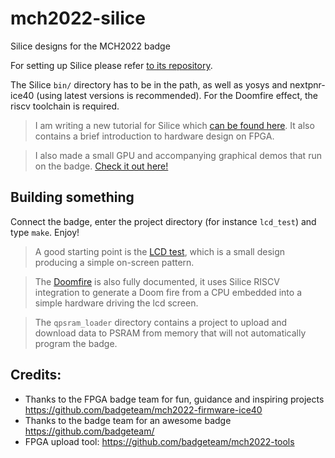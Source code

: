 # mch2022-silice
Silice designs for the MCH2022 badge

For setting up Silice please refer [to its repository](https://github.com/sylefeb/Silice).

The Silice `bin/` directory has to be in the path, as well as yosys and nextpnr-ice40 (using latest versions is recommended). For the Doomfire effect, the riscv toolchain
is required.

> I am writing a new tutorial for Silice which [can be found here](https://github.com/sylefeb/Silice/tree/master/learn-silice). It also contains a brief introduction to hardware design on FPGA.

> I also made a small GPU and accompanying graphical demos that run on the badge. [Check it out here!](https://github.com/sylefeb/tinygpus)

## Building something

Connect the badge, enter the project directory (for instance `lcd_test`) and type `make`. Enjoy!

> A good starting point is the [LCD test](./lcd_test/README.md), which is a small design producing a simple on-screen pattern.

> The [Doomfire](./doomfire/README.md) is also fully documented, it uses Silice RISCV integration to generate a Doom fire from a CPU embedded into a simple hardware driving the lcd screen.

> The `qpsram_loader` directory contains a project to upload and download data to PSRAM from memory that will not automatically program the badge.

## Credits:
- Thanks to the FPGA badge team for fun, guidance and inspiring projects https://github.com/badgeteam/mch2022-firmware-ice40
- Thanks to the badge team for an awesome badge https://github.com/badgeteam/
- FPGA upload tool: https://github.com/badgeteam/mch2022-tools
